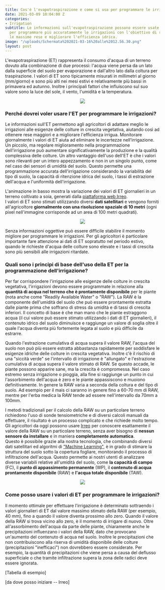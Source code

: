 ```yaml
---
title: Cos'è l'evapotraspirazione e come si usa per programmare le irrigazioni?
date: 2021-03-09 10:04:00 Z
categories:
- Irrigation
subtitle: Le informazioni sull'evapotraspirazione possono essere usate dagli agricoltori
  per programmare più accuratamente le irrigazioni con l'obiettivo di raggiungere
  le massime rese e migliorare l'efficienza idrica.
image: "/uploads/Schermata%202021-03-16%20alle%2012.56.30.png"
layout: post
---
```


L'evapotraspirazione (ET) rappresenta il consumo d'acqua di un terreno dovuto alla combinazione di due processi: l'acqua viene persa da un lato dalla superficie del suolo per evaporazione e dall'altro lato dalla coltura per traspirazione. I valori di ET sono tipicamente misurati in millimetri al giorno (mm/giorno) e sono più alti nei mesi estivi e relativamente più bassi in primavera ed autunno. Inoltre i principali fattori che influiscono sul suo valore sono la luce del sole, il vento, l'umidità e la temperatura.

<p align="center">
<img src="/uploads/Schermata%202021-03-09%20alle%2011.57.16.png">
</p>

### Perché dovrei voler usare l'ET per programmare le irrigazioni?
Le informazioni sull'ET permettono agli agricoltori di adattare meglio le irrigazioni alle esigenze delle colture in crescita vegetativa, aiutando così ad ottenere rese maggiori e a migliorare l'efficienza irrigua. Monitorare giornalmente i valori di ET aiuta ad eliminare le incertezze nell'irrigazione. Un piccolo, ma regolare miglioramento nella programmazione dell'irrigazione può aumentare significativamente la produzione e la qualità complessiva delle colture.
Un altro vantaggio dell'uso dell'ET è che i valori sono rilevanti per un intero appezzamento e non in un singolo punto, come nel caso dei sensori di umidità del suolo. Questo permette una programmazione accurata dell'irrigazione considerando la variabilità del tipo di suolo, la capacità di ritenzione idrica del suolo, i tassi di estrazione dell'acqua e l'uniformità dell'irrigazione.

L'animazione in basso mostra la variazione dei valori di ET giornalieri in un terreno coltivato a soia, generati dalla [piattaforma web Irreo](https://irreo.nodriver.ai).  
I valori di ET sono stimati utilizzando diversi **dati satellitari** e vengono forniti all'agricoltore **giornalmente con una risoluzione spaziale di 10 metri** (ogni pixel nell'immagine corrisponde ad un area di 100 metri quadrati).

<p align="center">
<img src="/uploads/gif2.gif">
</p>

Senza informazioni oggettive può essere difficile stabilire il momento migliore per programmare le irrigazioni. Per gli agricoltori è particolare importante fare attenzione ai dati di ET sopratutto nel periodo estivo, quando le richieste d'acqua delle colture sono elevate e i tassi di crescita sono più sensibili alle irrigazioni ritardate.

### Quali sono i principi di base dell'uso della ET per la programmazione dell'irrigazione?

Per far corrispondere l'irrigazione alle esigenze delle colture in crescita vegetativa, l'irrigazioni devono essere programmate in relazione alla **quantità di acqua nel terreno che è prontamente disponibile** per le piante (nota anche come "Readily Available Water" o "RAW").
La RAW è la componente dell'umidità del suolo che può essere prontamente estratta dalle piante prima che soffrano di stress da umidità e di tassi di crescita inferiori.
Il concetto di base è che man mano che le piante estraggono acqua (il cui valore può essere stimato utilizzando i dati di ET giornalieri), il contenuto idrico del suolo diminuisce e raggiunge un valore di soglia oltre il quale l'acqua diventa più fortemente legata al suolo e più difficile da estrarre. 

Quando l'estrazione cumulativa di acqua supera il valore RAW, l'acqua del suolo non può più essere estratta abbastanza rapidamente per soddisfare le esigenze idriche delle colture in crescita vegetativa. Inoltre c'è il rischio di una "siccità verde" se l'intervallo di irrigazione è "allungato" e l'estrazione cumulativa di acqua supera il valore stimato di RAW. Se questo accade, le piante possono apparire sane, ma la crescita è compromessa. Nel caso estremo senza irrigazione o pioggia, alla fine si raggiunge un punto in cui l'assorbimento dell'acqua è zero e le piante appassiscono e muoiono definitivamente.
In genere la RAW varia a seconda della coltura e del tipo di suolo. Ad esempio per il mais ci saranno in genere fino a 60-70 mm di RAW, mentre per l'erba medica la RAW tende ad essere nell'intervallo da 70mm a 100mm.

I metodi tradizionali per il calcolo della RAW su un particolare terreno richiedono l'uso di sonde tensiometriche e di diversi calcoli manuali da effettuare, il risultato è un processo complicato e che richiede molto tempo.
Gli agricoltori da oggi possono usare [Irreo](https://irreo.nodriver.ai) per conoscere esattamente il valore della RAW su un particolare terreno, senza aver bisogno di **nessun sensore da installare** e in maniera **completamente automatica**.  
Questo è possibile grazie alla nostra tecnologia, che combinando diversi dati satellitari ed algoritmi di ["Machine Learning"](https://it.wikipedia.org/wiki/Apprendimento_automatico), è in grado di stimare la struttura del suolo sotto la copertura fogliare, monitorando il processo di infiltrazione dell'acqua. Questo permette ai nostri utenti di analizzare diverse variabili relative all'umidità del suolo, come **la capacità di campo** (FC), il **punto di appassimento permanente** (WP), il **contenuto di acqua prontamente disponibile** (RAW) e **l'acqua totale disponibile** (TAW).

<p align="center">
<img src="/uploads/Schermata%202021-03-17%20alle%2011.45.53.png">
</p>

### Come posso usare i valori di ET per programmare le irrigazioni?
Il momento ottimale per effettuare l'irrigazione è determinato sottraendo i valori giornalieri di ET dal valore massimo stimato della RAW (per esempio, 40 mm), fino a quando il valore diventa prossimo allo zero. Quando il valore della RAW  si trova vicino allo zero, è il momento di irrigare di nuovo. 
Oltre all'assorbimento dell'acqua da parte delle piante, chiaramente anche le precipitazioni influenzano i valori della RAW, dato che provocano un'aumento del contenuto di acqua nel suolo. Inoltre le precipitazioni che non contribuiscono alla riserva di umidità disponibile delle colture (precipitazioni "inefficaci") non dovrebbero essere considerate. Per esempio, la quantità di precipitazioni che viene persa a causa del deflusso superficiale o che tramite infiltrazione supera la zona delle radici deve essere ignorata.

[Tabella di esempio]

[da dove posso iniziare -- Irreo]